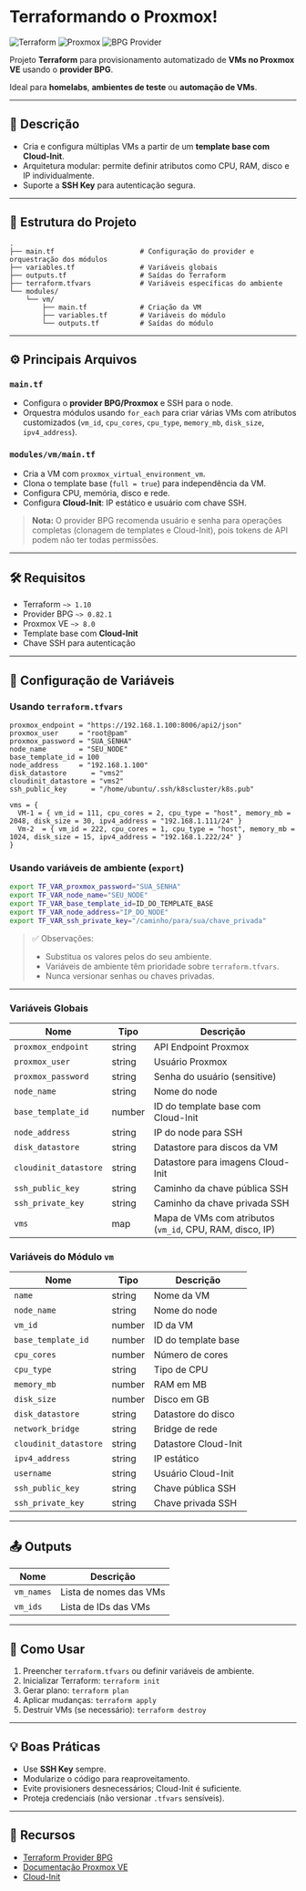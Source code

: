 # Terraformando o Proxmox!

![Terraform](https://img.shields.io/badge/Terraform-1.13.1-purple?style=for-the-badge&logo=terraform&logoColor=white")
![Proxmox](https://img.shields.io/badge/Proxmox_VE-8.0-orange?style=for-the-badge&logo=proxmox&logoColor=white")
![BPG Provider](https://img.shields.io/badge/Provider-BPG%2FProxmox-green?style=for-the-badge)

Projeto **Terraform** para provisionamento automatizado de **VMs no Proxmox VE** usando o **provider BPG**.

Ideal para **homelabs**, **ambientes de teste** ou **automação de VMs**.

---

## 📝 Descrição

- Cria e configura múltiplas VMs a partir de um **template base com Cloud-Init**.  
- Arquitetura modular: permite definir atributos como CPU, RAM, disco e IP individualmente.  
- Suporte a **SSH Key** para autenticação segura.

---

## 📂 Estrutura do Projeto

```
.
├── main.tf                     # Configuração do provider e orquestração dos módulos
├── variables.tf                # Variáveis globais
├── outputs.tf                  # Saídas do Terraform
├── terraform.tfvars            # Variáveis específicas do ambiente
└── modules/
    └── vm/
        ├── main.tf             # Criação da VM
        ├── variables.tf        # Variáveis do módulo
        └── outputs.tf          # Saídas do módulo
```

---

## ⚙️ Principais Arquivos

### `main.tf`

- Configura o **provider BPG/Proxmox** e SSH para o node.  
- Orquestra módulos usando `for_each` para criar várias VMs com atributos customizados (`vm_id`, `cpu_cores`, `cpu_type`, `memory_mb`, `disk_size`, `ipv4_address`).

### `modules/vm/main.tf`

- Cria a VM com `proxmox_virtual_environment_vm`.  
- Clona o template base (`full = true`) para independência da VM.  
- Configura CPU, memória, disco e rede.  
- Configura **Cloud-Init**: IP estático e usuário com chave SSH.

> **Nota:** O provider BPG recomenda usuário e senha para operações completas (clonagem de templates e Cloud-Init), pois tokens de API podem não ter todas permissões.

---

## 🛠 Requisitos

- Terraform `~> 1.10`  
- Provider BPG `~> 0.82.1`  
- Proxmox VE `~> 8.0`  
- Template base com **Cloud-Init**  
- Chave SSH para autenticação

---

## 🔑 Configuração de Variáveis

### Usando `terraform.tfvars`

```hcl
proxmox_endpoint = "https://192.168.1.100:8006/api2/json"
proxmox_user     = "root@pam"
proxmox_password = "SUA_SENHA"
node_name        = "SEU_NODE"
base_template_id = 100
node_address     = "192.168.1.100"
disk_datastore      = "vms2"
cloudinit_datastore = "vms2"
ssh_public_key      = "/home/ubuntu/.ssh/k8scluster/k8s.pub"

vms = {
  VM-1 = { vm_id = 111, cpu_cores = 2, cpu_type = "host", memory_mb = 2048, disk_size = 30, ipv4_address = "192.168.1.111/24" }
  Vm-2  = { vm_id = 222, cpu_cores = 1, cpu_type = "host", memory_mb = 1024, disk_size = 15, ipv4_address = "192.168.1.222/24" }
}
```

### Usando variáveis de ambiente (`export`)

```bash
export TF_VAR_proxmox_password="SUA_SENHA"
export TF_VAR_node_name="SEU_NODE"
export TF_VAR_base_template_id=ID_DO_TEMPLATE_BASE
export TF_VAR_node_address="IP_DO_NODE"
export TF_VAR_ssh_private_key="/caminho/para/sua/chave_privada"
```

> ✅ Observações:
> - Substitua os valores pelos do seu ambiente.  
> - Variáveis de ambiente têm prioridade sobre `terraform.tfvars`.  
> - Nunca versionar senhas ou chaves privadas.

---

### Variáveis Globais

| Nome               | Tipo   | Descrição                                  |
| ------------------ | ------ | ------------------------------------------ |
| `proxmox_endpoint` | string | API Endpoint Proxmox                        |
| `proxmox_user`     | string | Usuário Proxmox                             |
| `proxmox_password` | string | Senha do usuário (sensitive)               |
| `node_name`        | string | Nome do node                                |
| `base_template_id` | number | ID do template base com Cloud-Init         |
| `node_address`     | string | IP do node para SSH                          |
| `disk_datastore`   | string | Datastore para discos da VM                 |
| `cloudinit_datastore` | string | Datastore para imagens Cloud-Init       |
| `ssh_public_key`   | string | Caminho da chave pública SSH               |
| `ssh_private_key`  | string | Caminho da chave privada SSH               |
| `vms`              | map    | Mapa de VMs com atributos (`vm_id`, CPU, RAM, disco, IP) |

### Variáveis do Módulo `vm`

| Nome             | Tipo   | Descrição                          |
| ---------------- | ------ | ---------------------------------- |
| `name`           | string | Nome da VM                         |
| `node_name`      | string | Nome do node                        |
| `vm_id`          | number | ID da VM                            |
| `base_template_id` | number | ID do template base                |
| `cpu_cores`      | number | Número de cores                     |
| `cpu_type`       | string | Tipo de CPU                         |
| `memory_mb`      | number | RAM em MB                            |
| `disk_size`      | number | Disco em GB                          |
| `disk_datastore` | string | Datastore do disco                   |
| `network_bridge` | string | Bridge de rede                       |
| `cloudinit_datastore` | string | Datastore Cloud-Init             |
| `ipv4_address`   | string | IP estático                          |
| `username`       | string | Usuário Cloud-Init                   |
| `ssh_public_key` | string | Chave pública SSH                     |
| `ssh_private_key`| string | Chave privada SSH                     |

---

## 📤 Outputs

| Nome      | Descrição           |
| --------- | ------------------ |
| `vm_names` | Lista de nomes das VMs |
| `vm_ids`   | Lista de IDs das VMs  |

---

## 🚀 Como Usar

1. Preencher `terraform.tfvars` ou definir variáveis de ambiente.  
2. Inicializar Terraform: `terraform init`  
3. Gerar plano: `terraform plan`  
4. Aplicar mudanças: `terraform apply`  
5. Destruir VMs (se necessário): `terraform destroy`

---

## 💡 Boas Práticas

- Use **SSH Key** sempre.  
- Modularize o código para reaproveitamento.  
- Evite provisioners desnecessários; Cloud-Init é suficiente.  
- Proteja credenciais (não versionar `.tfvars` sensíveis).

---

## 🔗 Recursos

- [Terraform Provider BPG](https://github.com/bpg/terraform-provider-proxmox)  
- [Documentação Proxmox VE](https://pve.proxmox.com/wiki/Main_Page)  
- [Cloud-Init](https://cloud-init.io/)
